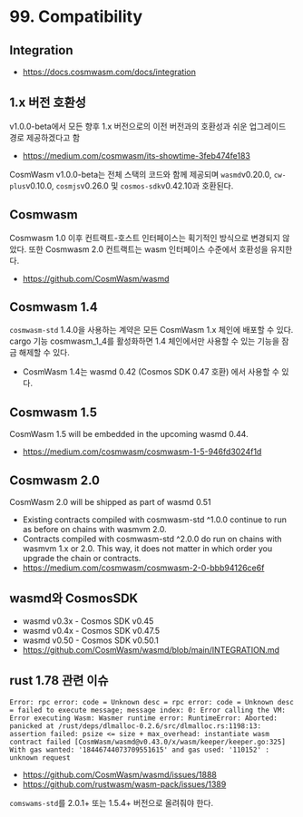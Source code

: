 # 99. Compatibility
## Integration
- https://docs.cosmwasm.com/docs/integration

## 1.x 버전 호환성 
v1.0.0-beta에서 모든 향후 1.x 버전으로의 이전 버전과의 호환성과 쉬운 업그레이드 경로 제공하겠다고 함
- https://medium.com/cosmwasm/its-showtime-3feb474fe183

CosmWasm v1.0.0-beta는 전체 스택의 코드와 함께 제공되며 `wasmd`v0.20.0, `cw-plus`v0.10.0, `cosmjs`v0.26.0 및 `cosmos-sdk`v0.42.10과 호환된다. 

## Cosmwasm
Cosmwasm 1.0 이후 컨트랙트-호스트 인터페이스는 획기적인 방식으로 변경되지 않았다. 또한 Cosmwasm 2.0 컨트랙트는 wasm 인터페이스 수준에서 호환성을 유지한다.
- https://github.com/CosmWasm/wasmd

## Cosmwasm 1.4 
`cosmwasm-std` 1.4.0을 사용하는 계약은 모든 CosmWasm 1.x 체인에 배포할 수 있다. cargo 기능 cosmwasm_1_4를 활성화하면 1.4 체인에서만 사용할 수 있는 기능을 잠금 해제할 수 있다.
- CosmWasm 1.4는 wasmd 0.42 (Cosmos SDK 0.47 호환) 에서 사용할 수 있다. 

## Cosmwasm 1.5 
CosmWasm 1.5 will be embedded in the upcoming wasmd 0.44. 
- https://medium.com/cosmwasm/cosmwasm-1-5-946fd3024f1d

## Cosmwasm 2.0
CosmWasm 2.0 will be shipped as part of wasmd 0.51
- Existing contracts compiled with cosmwasm-std ^1.0.0 continue to run as before on chains with wasmvm 2.0. 
- Contracts compiled with cosmwasm-std ^2.0.0 do run on chains with wasmvm 1.x or 2.0. This way, it does not matter in which order you upgrade the chain or contracts.
- https://medium.com/cosmwasm/cosmwasm-2-0-bbb94126ce6f

## wasmd와 CosmosSDK
- wasmd v0.3x - Cosmos SDK v0.45
- wasmd v0.4x - Cosmos SDK v0.47.5
- wasmd v0.50 - Cosmos SDK v0.50.1
- https://github.com/CosmWasm/wasmd/blob/main/INTEGRATION.md



## rust 1.78 관련 이슈
```
Error: rpc error: code = Unknown desc = rpc error: code = Unknown desc = failed to execute message; message index: 0: Error calling the VM: Error executing Wasm: Wasmer runtime error: RuntimeError: Aborted: panicked at /rust/deps/dlmalloc-0.2.6/src/dlmalloc.rs:1198:13:
assertion failed: psize <= size + max_overhead: instantiate wasm contract failed [CosmWasm/wasmd@v0.43.0/x/wasm/keeper/keeper.go:325] With gas wanted: '18446744073709551615' and gas used: '110152' : unknown request
```
- https://github.com/CosmWasm/wasmd/issues/1888
- https://github.com/rustwasm/wasm-pack/issues/1389

`comswams-std`를 2.0.1+ 또는 1.5.4+ 버전으로 올려줘야 한다. 